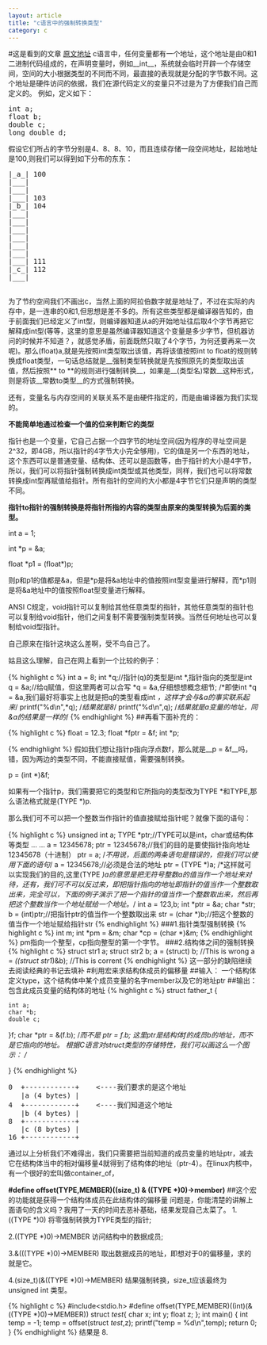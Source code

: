 ```yaml
---
layout: article
title: "c语言中的强制转换类型"
category: c
---
```

#这是看到的文章
[原文地址](http://www.cnblogs.com/ArtsCrafts/p/C%E6%8C%87%E9%92%88.html)
c语言中，任何变量都有一个地址，这个地址是由0和1二进制代码组成的，在声明变量时，例如__int__，系统就会临时开辟一个存储空间，空间的大小根据类型的不同而不同，最直接的表现就是分配的字节数不同。这个地址是硬件访问的依据，我们在源代码定义的变量只不过是为了方便我们自己而定义的。
例如，定义如下：
<pre>
int a;
float b;
double c;
long double d;
</pre>
假设它们所占的字节分别是4、8、8、10，而且连续存储一段空间地址，起始地址是100,则我们可以得到如下分布的东东：

<pre>
|_a_| 100
|___|
|___|
|___| 103
|_b_| 104
|___|
|___|
|___|
|___|
|___|
|___|
|___| 111
|_c_| 112
|___|

</pre>
为了节约空间我们不画出c，当然上面的阿拉伯数字就是地址了，不过在实际的内存中，是一连串的0和1,但思想是差不多的。所有这些类型都是编译器告知的，由于前面我们已经定义了int型，则编译器知道从a的开始地址往后取4个字节再把它解释成int型(等等，这里的意思是虽然编译器知道这个变量是多少字节，但机器访问的时候并不知道？，就感觉矛盾，前面既然只取了4个字节，为何还要再来一次呢)。那么(float)a,就是先按照int类型取出该值，再将该值按照int to float的规则转换成float类型，一句话总结就是__强制类型转换就是先按照原先的类型取出该值，然后按照** to **的规则进行强制转换__，如果是__(类型名)常数__这种形式，则是将该__常数to类型__的方式强制转换。

还有，变量名与内存空间的关联关系不是由硬件指定的，而是由编译器为我们实现的。

__不能简单地通过检查一个值的位来判断它的类型__

指针也是一个变量，它自己占据一个四字节的地址空间(因为程序的寻址空间是2\^32，即4GB，所以指针的4字节大小完全够用)，它的值是另一个东西的地址，这个东西可以是普通变量、结构体、还可以是函数等，由于指针的大小是4字节，所以，我们可以将指针强制转换成int类型或其他类型，同样，我们也可以将常数转换成int型再赋值给指针。所有指针的空间的大小都是4字节它们只是声明的类型不同。

__指针to指针的强制转换是将指针所指的内容的类型由原来的类型转换为后面的类型。__

int a = 1;

int *p = &a;

float \*p1 = (float\*)p;

则p和p1的值都是&a，但是\*p是将&a地址中的值按照int型变量进行解释，而\*p1则是将&a地址中的值按照float型变量进行解释。

 ANSI C规定，void指针可以复制给其他任意类型的指针，其他任意类型的指针也可以复制给void指针，他们之间复制不需要强制类型转换。当然任何地址也可以复制给void型指针。

自己原来在指针这块这么差啊，受不鸟自己了。

姑且这么理解，自己在网上看到一个比较的例子：

{% highlight c %}
int a = 8;
int *q;//指针(q)的类型是int *,指针指向的类型是int
q = &a;//给q赋值，但这里两者可以合写 *q = &a,仔细想想概念细节;
/*即使int *q = &a,我们最好将事实上也就是把q的类型看成int *，这样才会与&a的事实联系起来*/
printf("%d\n",*q);
/*结果就是8*/
printf("%d\n",q);
/*结果就是a变量的地址，同&a的结果是一样的*/
{% endhighlight %}
##再看下面补充的：

{% highlight c %}
float = 12.3;
float *fptr = &f;
int *p;

{% endhighlight %}
假如我们想让指针p指向浮点数f，那么就是__p = &f__吗，错，因为两边的类型不同，不能直接赋值，需要强制转换。

p = (int \*)&f;

如果有一个指针p，我们需要把它的类型和它所指向的类型改为TYPE \*和TYPE,那么语法格式就是(TYPE \*)p.

那么我们可不可以把一个整数当作指针的值直接赋给指针呢？就像下面的语句：

{% highlight c %}
	unsigned int a;
	TYPE *ptr;//TYPE可以是int，char或结构体等类型
	...
	...
	a = 12345678;
	ptr = 12345678;//我们的目的是要使指针指向地址12345678（十进制）
	ptr = a;
	/*不用说，后面的两条语句是错误的，但我们可以使用下面的语句*/
	a = 12345678;//必须是合法的地址
	ptr = (TYPE *)a;
	/*这样就可以实现我们的目的,这里(TYPE *)a的意思是把无符号整数a的值当作一个地址来对待，还有，我们可不可以反过来，即把指针指向的地址即指针的值当作一个整数取出来，完全可以，下面的例子演示了把一个指针的值当作一个整数取出来，然后再把这个整数当作一个地址赋给一个地址。*/
	int a = 123,b;
	int *ptr = &a;
	char *str;
	b = (int)ptr;//把指针ptr的值当作一个整数取出来
	str = (char *)b;//把这个整数的值当作一个地址赋给指针str
{% endhighlight %}
###1.指针类型强制转换
{% highlight c %}
int m;
int *pm = &m;
char *cp = (char *)&m;
{% endhighlight %}
pm指向一个整型，cp指向整型的第一个字节。
###2.结构体之间的强制转换
{% highlight c %}
struct str1 a;
struct str2 b;
a = (struct) b; //This is wrong
a = *((struct str1*)&b); //This is corrent
{% endhighlight %}
这一部分的缺陷继续去阅读经典的书记去填补
#利用宏来求结构体成员的偏移量
##输入：
一个结构体定义type，这个结构体中某个成员变量的名字member以及它的地址ptr
##输出：
包含此成员变量的结构体的地址
{% highlight c %}
struct father_t {

	int a;
	char *b;
	double c;
}f;
char *ptr = &(f.b);
/*而不是 ptr = f.b; 这里ptr是结构体f的成员b的地址，而不是它指向的地址。
根据C语言对struct类型的存储特性，我们可以画这么一个图示：
/*

}
{% endhighlight %}
<pre>
0  +------------+    <----我们要求的是这个地址
   |a (4 bytes) |
4  +------------+    <----我们知道这个地址
   |b (4 bytes) |
8  +------------+
   |c (8 bytes) |
16 +------------+
</pre>
通过以上分析我们不难得出，我们只需要把当前知道的成员变量的地址ptr，减去它在结构体当中的相对偏移量4就得到了结构体的地址（ptr-4）。在linux内核中，有一个很好的宏叫做container_of，

__#define offset(TYPE,MEMBER)((size_t) & ((TYPE \*)0)->member)__
##这个宏的功能就是获得一个结构体成员在此结构体的偏移量
问题是，你能清楚的讲解上面语句的含义吗？我用了一天的时间去恶补基础，结果发现自己太菜了。
1.((TYPE \*)0) 将零强制转换为TYPE类型的指针;

2.((TYPE \*)0)->MEMBER 访问结构中的数据成员;

3.&(((TYPE \*)0)->MEMBER) 取出数据成员的地址，即想对于0的偏移量，求的就是它。

4.(size_t)(&((TYPE \*)0)->MEMBER) 结果强制转换，size_t应该最终为 unsigned int 类型。

{% highlight c %}
#include<stdio.h>
#define offset(TYPE,MEMBER)((int)(&((TYPE *)0)->MEMBER))
struct _test_{
	char x;
	int y;
        float z;
};
int main()
{
	int temp = -1;
	temp = offset(struct _test_,z);
	printf("temp = %d\n",temp);
	return 0;
}
{% endhighlight %}
结果是 8.
